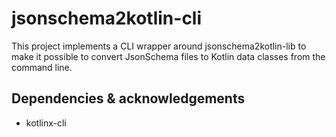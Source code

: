 # jsonschema2kotlin-cli

This project implements a CLI wrapper around jsonschema2kotlin-lib to make it possible to convert
JsonSchema files to Kotlin data classes from the command line.

## Dependencies & acknowledgements

- kotlinx-cli